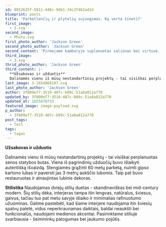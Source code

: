 ```yaml
---
id: 8852625f-5811-446c-9db1-34c2f4b2ad1d
blueprint: posts
title: 'Parketlenčių ir plytelių sujungimas. Ką verta žinoti?'
first_image:
  - 1.svg
second_image:
  - Photo.svg
first_photo_author: 'Jackson Green'
second_photo_author: 'Jackson Green'
second_content: 'Pirmajame kambaryje suplanuotas salionas bei virtuvė. Antrajame - miegamasis, o trečiajame įrengtas vaikų kambarys. Kvapą gniaužianti Senamiesčio panorama atsiveria pro miegamojo langus. Tad mums teko išties nelengva užduotis - surasti sprendimą, kuris neleistų, šio naustabaus vaizdo “uždaryti” vien tik miegamajame. Taigi, buvo nuspręsta naudoti ne standartines duris, o stiklo-metalo pertvarą, per kurią galima matyti vaizdą ir esant svetainėje.'
third_image:
  - 3.svg
thrid_photo_author: 'Jackson Green'
third_content: |-
  **Užsakovas ir užduotis**
  Dalinamės vienu iš mūsų nestandartinių projektų - tai visiškai perplanuotas senos statybos butas. Viena iš pagrindinių užduočių buvo išlaikyti autentišką išvaizdą. Stengiamės grąžinti 60 metų parketą, nuimti gipso kartono lubas ir paversti jas 3 metrų aukščio lubomis. Taip pat buvo restauruotas ir atnaujintas lubinis dekoras.
last_image: 3-1654868107.svg
last_photo_author: 'Jackson Green'
author: 3f009ef7-3519-487c-b09c-51a8a812a770
updated_by: 3f009ef7-3519-487c-b09c-51a8a812a770
updated_at: 1655470733
featured_image: image-payload.svg
p_author:
  - 3f009ef7-3519-487c-b09c-51a8a812a770
post_tags:
  - test
tags:
  - tagas
---
```

**Užsakovas ir užduotis**

Dalinamės vienu iš mūsų nestandartinių projektų - tai visiškai perplanuotas senos statybos butas. Viena iš pagrindinių užduočių buvo išlaikyti autentišką išvaizdą. Stengiamės grąžinti 60 metų parketą, nuimti gipso kartono lubas ir paversti jas 3 metrų aukščio lubomis. Taip pat buvo restauruotas ir atnaujintas lubinis dekoras.  

**Stilistika**
Naudojamas dviejų stilių duetas - skandinaviškas bei mid-century modern. Šių stilių dėka, interjeras tampa itin lengvas, natūralus, šviesus, gaivus, tačiau tuo pat metu savyje išlaiko ir minimalias rafinuotumo užuominas.
Galime pastebėti, kad šiame interjere naudojama itin šviesių spalvų paletė, vidus neperkraunamas daiktais, baldai neaukšti bei funkcionalūs, naudojami medienos akcentai. Pasirinktame stiliuje svarbiausia - šeimininkų patogumas bei jaukumo pojūtis.